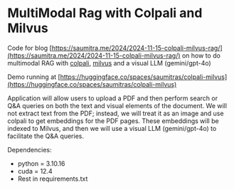 MultiModal Rag with Colpali and Milvus
===

Code for blog [https://saumitra.me/2024/2024-11-15-colpali-milvus-rag/](https://saumitra.me/2024/2024-11-15-colpali-milvus-rag/) on how to do multimodal RAG with [colpali](https://arxiv.org/abs/2407.01449), [milvus](https://milvus.io/) and a visual LLM (gemini/gpt-4o)

Demo running at [https://huggingface.co/spaces/saumitras/colpali-milvus](https://huggingface.co/spaces/saumitras/colpali-milvus)

Application will allow users to upload a PDF and then perform search or Q&A queries on both the text and visual elements of the document. We will not extract text from the PDF; instead, we will treat it as an image and use colpali to get embeddings for the PDF pages. These embeddings will be indexed to Milvus, and then we will use a visual LLM (gemini/gpt-4o) to facilitate the Q&A queries.

Dependencies:
- python = 3.10.16
- cuda = 12.4
- Rest in requirements.txt